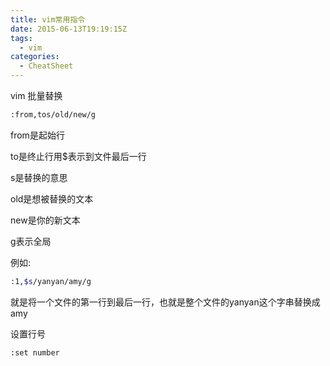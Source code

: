 ```yaml
---
title: vim常用指令
date: 2015-06-13T19:19:15Z
tags:
  - vim
categories:
  - CheatSheet
---
```

vim 批量替换
```bash
:from,tos/old/new/g
```

from是起始行

to是终止行用$表示到文件最后一行

s是替换的意思

old是想被替换的文本

new是你的新文本

g表示全局

例如:
```bash
:1,$s/yanyan/amy/g
```
就是将一个文件的第一行到最后一行，也就是整个文件的yanyan这个字串替换成amy

设置行号
```bash
:set number
```
